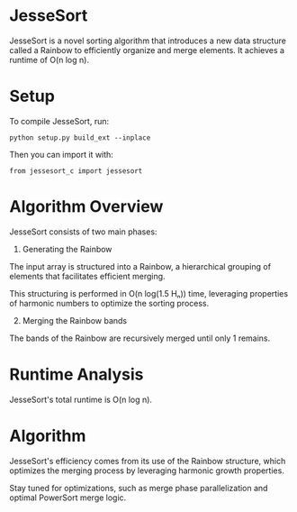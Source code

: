 # JesseSort

JesseSort is a novel sorting algorithm that introduces a new data structure called a Rainbow to efficiently organize and merge elements. It achieves a runtime of O(n log n).

# Setup

To compile JesseSort, run:

`python setup.py build_ext --inplace`

Then you can import it with:

`from jessesort_c import jessesort`


# Algorithm Overview

JesseSort consists of two main phases:

1. Generating the Rainbow

The input array is structured into a Rainbow, a hierarchical grouping of elements that facilitates efficient merging.

This structuring is performed in O(n log(1.5 Hₙ)) time, leveraging properties of harmonic numbers to optimize the sorting process.

2. Merging the Rainbow bands

The bands of the Rainbow are recursively merged until only 1 remains.


# Runtime Analysis

JesseSort's total runtime is O(n log n).


# Algorithm

JesseSort's efficiency comes from its use of the Rainbow structure, which optimizes the merging process by leveraging harmonic growth properties.

Stay tuned for optimizations, such as merge phase parallelization and optimal PowerSort merge logic.
